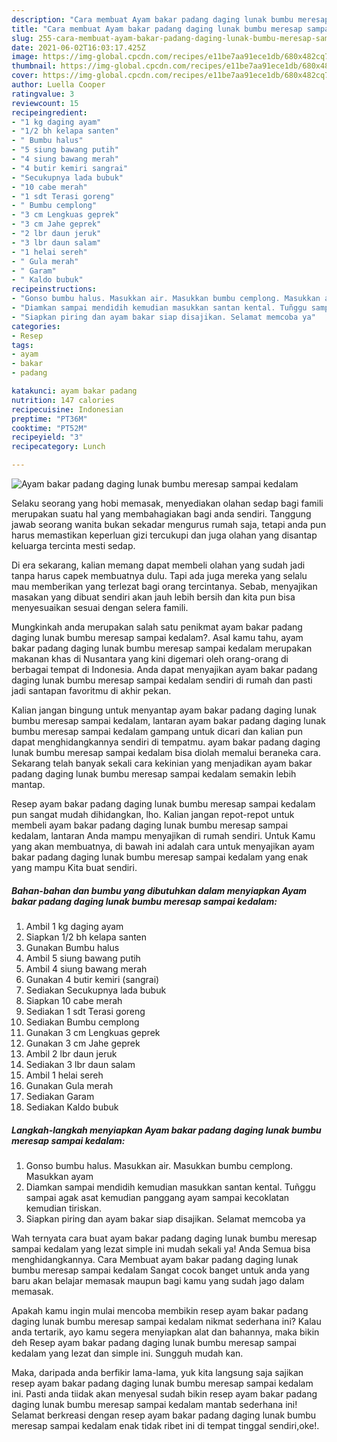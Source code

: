 ```yaml
---
description: "Cara membuat Ayam bakar padang daging lunak bumbu meresap sampai kedalam yang sedap Untuk Jualan"
title: "Cara membuat Ayam bakar padang daging lunak bumbu meresap sampai kedalam yang sedap Untuk Jualan"
slug: 255-cara-membuat-ayam-bakar-padang-daging-lunak-bumbu-meresap-sampai-kedalam-yang-sedap-untuk-jualan
date: 2021-06-02T16:03:17.425Z
image: https://img-global.cpcdn.com/recipes/e11be7aa91ece1db/680x482cq70/ayam-bakar-padang-daging-lunak-bumbu-meresap-sampai-kedalam-foto-resep-utama.jpg
thumbnail: https://img-global.cpcdn.com/recipes/e11be7aa91ece1db/680x482cq70/ayam-bakar-padang-daging-lunak-bumbu-meresap-sampai-kedalam-foto-resep-utama.jpg
cover: https://img-global.cpcdn.com/recipes/e11be7aa91ece1db/680x482cq70/ayam-bakar-padang-daging-lunak-bumbu-meresap-sampai-kedalam-foto-resep-utama.jpg
author: Luella Cooper
ratingvalue: 3
reviewcount: 15
recipeingredient:
- "1 kg daging ayam"
- "1/2 bh kelapa santen"
- " Bumbu halus"
- "5 siung bawang putih"
- "4 siung bawang merah"
- "4 butir kemiri sangrai"
- "Secukupnya lada bubuk"
- "10 cabe merah"
- "1 sdt Terasi goreng"
- " Bumbu cemplong"
- "3 cm Lengkuas geprek"
- "3 cm Jahe geprek"
- "2 lbr daun jeruk"
- "3 lbr daun salam"
- "1 helai sereh"
- " Gula merah"
- " Garam"
- " Kaldo bubuk"
recipeinstructions:
- "Gonso bumbu halus. Masukkan air. Masukkan bumbu cemplong. Masukkan ayam"
- "Diamkan sampai mendidih kemudian masukkan santan kental. Tuñggu sampai agak asat kemudian panggang ayam sampai kecoklatan kemudian tiriskan."
- "Siapkan piring dan ayam bakar siap disajikan. Selamat memcoba ya"
categories:
- Resep
tags:
- ayam
- bakar
- padang

katakunci: ayam bakar padang 
nutrition: 147 calories
recipecuisine: Indonesian
preptime: "PT36M"
cooktime: "PT52M"
recipeyield: "3"
recipecategory: Lunch

---
```



![Ayam bakar padang daging lunak bumbu meresap sampai kedalam](https://img-global.cpcdn.com/recipes/e11be7aa91ece1db/680x482cq70/ayam-bakar-padang-daging-lunak-bumbu-meresap-sampai-kedalam-foto-resep-utama.jpg)

Selaku seorang yang hobi memasak, menyediakan olahan sedap bagi famili merupakan suatu hal yang membahagiakan bagi anda sendiri. Tanggung jawab seorang  wanita bukan sekadar mengurus rumah saja, tetapi anda pun harus memastikan keperluan gizi tercukupi dan juga olahan yang disantap keluarga tercinta mesti sedap.

Di era  sekarang, kalian memang dapat membeli olahan yang sudah jadi tanpa harus capek membuatnya dulu. Tapi ada juga mereka yang selalu mau memberikan yang terlezat bagi orang tercintanya. Sebab, menyajikan masakan yang dibuat sendiri akan jauh lebih bersih dan kita pun bisa menyesuaikan sesuai dengan selera famili. 



Mungkinkah anda merupakan salah satu penikmat ayam bakar padang daging lunak bumbu meresap sampai kedalam?. Asal kamu tahu, ayam bakar padang daging lunak bumbu meresap sampai kedalam merupakan makanan khas di Nusantara yang kini digemari oleh orang-orang di berbagai tempat di Indonesia. Anda dapat menyajikan ayam bakar padang daging lunak bumbu meresap sampai kedalam sendiri di rumah dan pasti jadi santapan favoritmu di akhir pekan.

Kalian jangan bingung untuk menyantap ayam bakar padang daging lunak bumbu meresap sampai kedalam, lantaran ayam bakar padang daging lunak bumbu meresap sampai kedalam gampang untuk dicari dan kalian pun dapat menghidangkannya sendiri di tempatmu. ayam bakar padang daging lunak bumbu meresap sampai kedalam bisa diolah memalui beraneka cara. Sekarang telah banyak sekali cara kekinian yang menjadikan ayam bakar padang daging lunak bumbu meresap sampai kedalam semakin lebih mantap.

Resep ayam bakar padang daging lunak bumbu meresap sampai kedalam pun sangat mudah dihidangkan, lho. Kalian jangan repot-repot untuk membeli ayam bakar padang daging lunak bumbu meresap sampai kedalam, lantaran Anda mampu menyajikan di rumah sendiri. Untuk Kamu yang akan membuatnya, di bawah ini adalah cara untuk menyajikan ayam bakar padang daging lunak bumbu meresap sampai kedalam yang enak yang mampu Kita buat sendiri.

<!--inarticleads1-->

##### Bahan-bahan dan bumbu yang dibutuhkan dalam menyiapkan Ayam bakar padang daging lunak bumbu meresap sampai kedalam:

1. Ambil 1 kg daging ayam
1. Siapkan 1/2 bh kelapa santen
1. Gunakan  Bumbu halus
1. Ambil 5 siung bawang putih
1. Ambil 4 siung bawang merah
1. Gunakan 4 butir kemiri (sangrai)
1. Sediakan Secukupnya lada bubuk
1. Siapkan 10 cabe merah
1. Sediakan 1 sdt Terasi goreng
1. Sediakan  Bumbu cemplong
1. Gunakan 3 cm Lengkuas geprek
1. Gunakan 3 cm Jahe geprek
1. Ambil 2 lbr daun jeruk
1. Sediakan 3 lbr daun salam
1. Ambil 1 helai sereh
1. Gunakan  Gula merah
1. Sediakan  Garam
1. Sediakan  Kaldo bubuk




<!--inarticleads2-->

##### Langkah-langkah menyiapkan Ayam bakar padang daging lunak bumbu meresap sampai kedalam:

1. Gonso bumbu halus. Masukkan air. Masukkan bumbu cemplong. Masukkan ayam
1. Diamkan sampai mendidih kemudian masukkan santan kental. Tuñggu sampai agak asat kemudian panggang ayam sampai kecoklatan kemudian tiriskan.
1. Siapkan piring dan ayam bakar siap disajikan. Selamat memcoba ya




Wah ternyata cara buat ayam bakar padang daging lunak bumbu meresap sampai kedalam yang lezat simple ini mudah sekali ya! Anda Semua bisa menghidangkannya. Cara Membuat ayam bakar padang daging lunak bumbu meresap sampai kedalam Sangat cocok banget untuk anda yang baru akan belajar memasak maupun bagi kamu yang sudah jago dalam memasak.

Apakah kamu ingin mulai mencoba membikin resep ayam bakar padang daging lunak bumbu meresap sampai kedalam nikmat sederhana ini? Kalau anda tertarik, ayo kamu segera menyiapkan alat dan bahannya, maka bikin deh Resep ayam bakar padang daging lunak bumbu meresap sampai kedalam yang lezat dan simple ini. Sungguh mudah kan. 

Maka, daripada anda berfikir lama-lama, yuk kita langsung saja sajikan resep ayam bakar padang daging lunak bumbu meresap sampai kedalam ini. Pasti anda tiidak akan menyesal sudah bikin resep ayam bakar padang daging lunak bumbu meresap sampai kedalam mantab sederhana ini! Selamat berkreasi dengan resep ayam bakar padang daging lunak bumbu meresap sampai kedalam enak tidak ribet ini di tempat tinggal sendiri,oke!.

